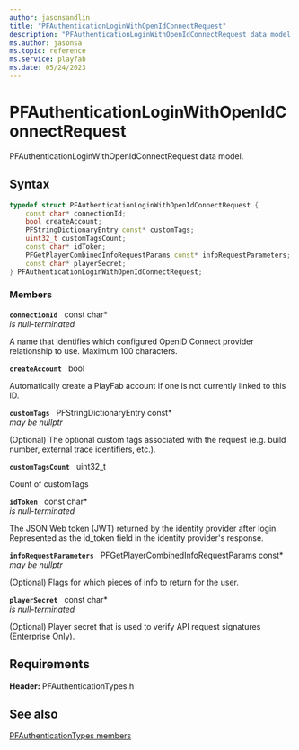 ```yaml
---
author: jasonsandlin
title: "PFAuthenticationLoginWithOpenIdConnectRequest"
description: "PFAuthenticationLoginWithOpenIdConnectRequest data model."
ms.author: jasonsa
ms.topic: reference
ms.service: playfab
ms.date: 05/24/2023
---
```


# PFAuthenticationLoginWithOpenIdConnectRequest  

PFAuthenticationLoginWithOpenIdConnectRequest data model.  

## Syntax  
  
```cpp
typedef struct PFAuthenticationLoginWithOpenIdConnectRequest {  
    const char* connectionId;  
    bool createAccount;  
    PFStringDictionaryEntry const* customTags;  
    uint32_t customTagsCount;  
    const char* idToken;  
    PFGetPlayerCombinedInfoRequestParams const* infoRequestParameters;  
    const char* playerSecret;  
} PFAuthenticationLoginWithOpenIdConnectRequest;  
```
  
### Members  
  
**`connectionId`** &nbsp; const char*  
*is null-terminated*  
  
A name that identifies which configured OpenID Connect provider relationship to use. Maximum 100 characters.
  
**`createAccount`** &nbsp; bool  
  
Automatically create a PlayFab account if one is not currently linked to this ID.
  
**`customTags`** &nbsp; PFStringDictionaryEntry const*  
*may be nullptr*  
  
(Optional) The optional custom tags associated with the request (e.g. build number, external trace identifiers, etc.).
  
**`customTagsCount`** &nbsp; uint32_t  
  
Count of customTags
  
**`idToken`** &nbsp; const char*  
*is null-terminated*  
  
The JSON Web token (JWT) returned by the identity provider after login. Represented as the id_token field in the identity provider's response.
  
**`infoRequestParameters`** &nbsp; PFGetPlayerCombinedInfoRequestParams const*  
*may be nullptr*  
  
(Optional) Flags for which pieces of info to return for the user.
  
**`playerSecret`** &nbsp; const char*  
*is null-terminated*  
  
(Optional) Player secret that is used to verify API request signatures (Enterprise Only).
  
  
## Requirements  
  
**Header:** PFAuthenticationTypes.h
  
## See also  
[PFAuthenticationTypes members](../pfauthenticationtypes_members.md)  

  
  
